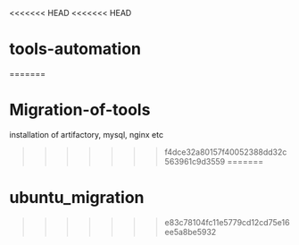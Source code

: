 <<<<<<< HEAD
<<<<<<< HEAD
# tools-automation
=======
# Migration-of-tools
installation of artifactory, mysql, nginx etc
>>>>>>> f4dce32a80157f40052388dd32c563961c9d3559
=======
# ubuntu_migration
>>>>>>> e83c78104fc11e5779cd12cd75e16ee5a8be5932
